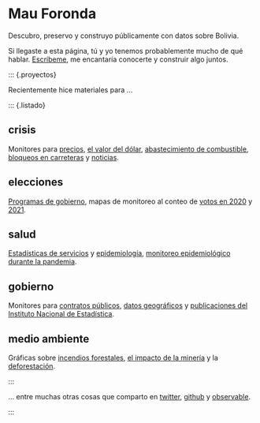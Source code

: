 # Mau Foronda

Descubro, preservo y construyo públicamente con datos sobre Bolivia.

Si llegaste a esta página, tú y yo tenemos probablemente mucho de qué hablar. [Escríbeme](mailto:mauriforonda@gmail.com), me encantaría conocerte y construir algo juntos.

::: {.proyectos}

Recientemente hice materiales para ...

::: {.listado}

## crisis

Monitores para [precios](https://mauforonda.github.io/precios/), [el valor del dólar](https://mauforonda.github.io/dolares/), [abastecimiento de combustible](https://observablehq.com/@mauforonda/combustible), [bloqueos en carreteras](https://observablehq.com/@mauforonda/bloqueos-en-carreteras-de-bolivia) y [noticias](https://boliviadigest.val.run/).

## elecciones

[Programas de gobierno](https://mauforonda.github.io/programas-de-gobierno-2025/), mapas de monitoreo al conteo de [votos en 2020](https://mauforonda.github.io/elecciones2020/) y [2021](https://mauforonda.github.io/elecciones2021/alcaldias.html).

## salud

[Estadísticas de servicios](https://mauforonda.github.io/minsalud_servicios/) y [epidemiología](https://observablehq.com/@mauforonda/salud-en-bolivia), [monitoreo epidemiológico durante la pandemia](https://observablehq.com/@mauforonda/anos-de-covid-19-en-bolivia).

## gobierno

Monitores para [contratos públicos](https://observablehq.com/@mauforonda/convocatorias-publicas-del-gobierno-boliviano), [datos geográficos](https://mauforonda.github.io/geodatos/) y [publicaciones del Instituto Nacional de Estadística](https://observablehq.com/@mauforonda/documentos-del-ine).

## medio ambiente

Gráficas sobre [incendios forestales](https://x.com/mauforonda/status/1835059719188132038), [el impacto de la minería](https://observablehq.com/@mauforonda/huellas-de-la-mineria-en-el-norte-de-la-paz) y la [deforestación](https://observablehq.com/@mauforonda/escenas-de-deforestacion).


:::

... entre muchas otras cosas que comparto en [twitter](https://x.com/mauforonda), [github](https://github.com/mauforonda/) y [observable](https://observablehq.com/@mauforonda).

:::

<div class="sign"></div>